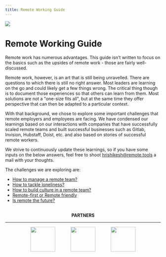 ```yaml
---
title: Remote Working Guide
---
```


![](/assets/remote_working_guide.png)

# Remote Working Guide

Remote work has numerous advantages. This guide isn't written to focus on the basics such as the upsides of remote work - those are fairly well-discussed.

Remote work, however, is an art that is still being unravelled. There are questions to which there is still no right answer. Most leaders are learning on the go and could likely get a few things wrong. The critical thing though is to document those experiences so that others can learn from them. Most solutions are not a "one-size fits all", but at the same time they offer perspective that can then be adapted to a particular context.

With that background, we chose to explore some important challenges that remote employers and employees are facing. We have condensed our learnings based on our interactions with companies that have successfully scaled remote teams and built successful businesses such as Gitlab, Invision, Hubstaff, Doist, etc. and also based on stories of successful remote workers.

We strive to continuously update these learnings, so if you have some inputs on the below answers, feel free to shoot [hrishikesh@remote.tools](mailto:hrishikesh@remote.tools) a mail with your thoughts.

The challenges we are exploring are:

-   [How to manage a remote team?](/3a-how-to-manage-a-remote-team.html)
-   [How to tackle loneliness?](/3b-how-to-tackle-loneliness)
-   [How to build culture in a remote team?](/3c-how-to-build-culture-in-a-remote-team)
-   [Remote-first or Remote friendly](/3d-remote-first-or-remote-friendly)
-   [Is remote the future?](/3e-is-remote-the-future)

<style>
@media only screen and (max-width: 600px) {
  .partner-logo {
    width:40px;
  }
}
</style>
<br>
<center>
<b>PARTNERS</b>
<hr>
<a href="https://www.flexiple.com" target="_blank"><img class="partner-logo" src="/assets/flexiple-logo-monogram.jpg" width=80/></a>
&emsp;&emsp;&emsp;
<a href="https://weworkremotely.com" target="_blank"><img class="partner-logo" src="/assets/WWR.png" width=80/></a>
&emsp;&emsp;&emsp;
<a href="https://runningremote.com" target="_blank"><img class="partner-logo" src="/assets/running-remote.jpg" width=80/></a>
</center>
